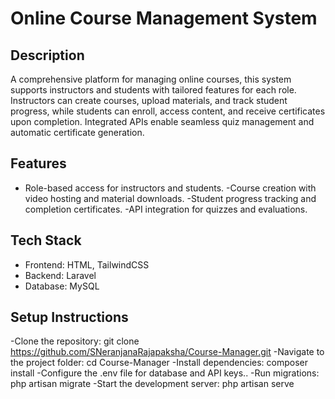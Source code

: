 # Online Course Management System

## Description
A comprehensive platform for managing online courses, this system supports instructors and students with tailored features for each role. Instructors can create courses, upload materials, and track student progress, while students can enroll, access content, and receive certificates upon completion. Integrated APIs enable seamless quiz management and automatic certificate generation.

## Features
- Role-based access for instructors and students.
-Course creation with video hosting and material downloads.
-Student progress tracking and completion certificates.
-API integration for quizzes and evaluations.

## Tech Stack
- Frontend: HTML, TailwindCSS
- Backend: Laravel
- Database: MySQL

## Setup Instructions
-Clone the repository: git clone https://github.com/SNeranjanaRajapaksha/Course-Manager.git
-Navigate to the project folder: cd Course-Manager
-Install dependencies: composer install
-Configure the .env file for database and API keys..
-Run migrations: php artisan migrate
-Start the development server: php artisan serve




